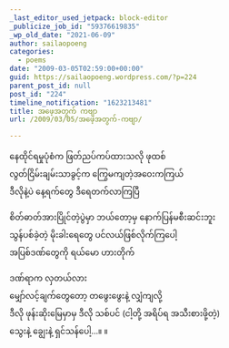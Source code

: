 ```yaml
---
_last_editor_used_jetpack: block-editor
_publicize_job_id: "59376619835"
_wp_old_date: "2021-06-09"
author: sailaopoeng
categories:
  - poems
date: "2009-03-05T02:59:00+00:00"
guid: https://sailaopoeng.wordpress.com/?p=224
parent_post_id: null
post_id: "224"
timeline_notification: "1623213481"
title: အဖေ့အတွက် ကဗျာ
url: /2009/03/05/အဖေ့အတွက်-ကဗျာ/

---
```

နေထိုင်ရမှုပုံစံက ဖြတ်ညပ်ကပ်ထားသလို ဖုထစ်  
လွတ်ငြိမ်းချမ်းသာခွင့်က ကြွေမကျတဲ့အဝေးကကြယ်  
ဒီလိုနဲ့ပဲ နေ့ရက်တွေ ဒီရေတက်လာကြပြီ

စိတ်ဓာတ်အားပြိုင်တဲ့ပွဲမှာ ဘယ်တော့မှ နောက်ပြန်မစီးဆင်းဘူး  
သွန်ပစ်ခဲ့တဲ့ မိုးခါးရေတွေ ပင်လယ်ဖြစ်လိုက်ကြပေါ့  
အပြစ်ဒဏ်တွေကို ရယ်မော ဟားတိုက်

ဒဏ်ရာက လှတယ်လား  
မျှော်လင့်ချက်တွေတော့ တဖွေးဖွေးနဲ့ လျှံကျလို့  
ဒီလို ဖုန်းဆိုးမြေမှာမှ ဒီလို သစ်ပင် (ငါ့တို့ အရိပ်ရ အသီးစားဖို့တဲ့)  
သွေးနဲ့ ချွေးနဲ့ ရှင်သန်ပေါ့…။ ။
